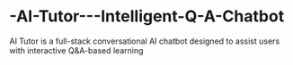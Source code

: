 # -AI-Tutor---Intelligent-Q-A-Chatbot
AI Tutor is a full-stack conversational AI chatbot designed to assist users with interactive Q&amp;A-based learning
